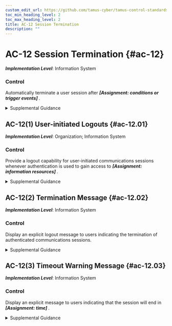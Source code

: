 ```yaml
---
custom_edit_url: https://github.com/tamus-cyber/tamus-control-standards/tree/main/content/tamus.edu/TAMUS_profile.xml
toc_min_heading_level: 2
toc_max_heading_level: 2
title: AC-12 Session Termination
description: ""
---
```


# AC-12 Session Termination {#ac-12}

_**Implementation Level**_: Information System

### Control

Automatically terminate a user session after <strong title="ac-12_odp"> <em>[Assignment: conditions or trigger events]</em> </strong>.

<details>
  <summary>Supplemental Guidance</summary>

Session termination addresses the termination of user-initiated logical sessions (in contrast to <a xmlns="http://csrc.nist.gov/ns/oscal/1.0" href="#sc-10">SC-10</a> , which addresses the termination of network connections associated with communications sessions (i.e., network disconnect)). A logical session (for local, network, and remote access) is initiated whenever a user (or process acting on behalf of a user) accesses an organizational system. Such user sessions can be terminated without terminating network sessions. Session termination ends all processes associated with a user&#8217;s logical session except for those processes that are specifically created by the user (i.e., session owner) to continue after the session is terminated. Conditions or trigger events that require automatic termination of the session include organization-defined periods of user inactivity, targeted responses to certain types of incidents, or time-of-day restrictions on system use.

</details>

## AC-12(1) User-initiated Logouts {#ac-12.01}

_**Implementation Level**_: Organization; Information System

### Control

Provide a logout capability for user-initiated communications sessions whenever authentication is used to gain access to <strong title="ac-12.01_odp"> <em>[Assignment: information resources]</em> </strong>.

<details>
  <summary>Supplemental Guidance</summary>

Information resources to which users gain access via authentication include local workstations, databases, and password-protected websites or web-based services.

</details>

## AC-12(2) Termination Message {#ac-12.02}

_**Implementation Level**_: Information System

### Control

Display an explicit logout message to users indicating the termination of authenticated communications sessions.

<details>
  <summary>Supplemental Guidance</summary>

Logout messages for web access can be displayed after authenticated sessions have been terminated. However, for certain types of sessions, including file transfer protocol (FTP) sessions, systems typically send logout messages as final messages prior to terminating sessions.

</details>

## AC-12(3) Timeout Warning Message {#ac-12.03}

_**Implementation Level**_: Information System

### Control

Display an explicit message to users indicating that the session will end in <strong title="ac-12.03_odp"> <em>[Assignment: time]</em> </strong>.

<details>
  <summary>Supplemental Guidance</summary>

To increase usability, notify users of pending session termination and prompt users to continue the session. The pending session termination time period is based on the parameters defined in the <a xmlns="http://csrc.nist.gov/ns/oscal/1.0" href="#ac-12">AC-12</a> base control.

</details>

